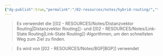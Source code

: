 ```yaml
---
{"dg-publish":true,"permalink":"/02-resources/notes/hybrid-routing/","tags":["netzwerk/protocol"],"noteIcon":"","updated":"2025-07-12T13:31:41.000+02:00"}
---
```


>Es verwendet die [[02 - RESOURCES/Notes/Distanzvektor Routing\|Distanzvektor Routing]]- und [[02 - RESOURCES/Notes/Link-State Routing\|Link-State Routing]]-Algorithmen, um den schnellsten Weg zum Ziel zu finden.

>Es wird von [[02 - RESOURCES/Notes/BGP\|BGP]] verwendet 